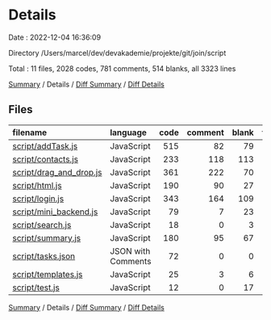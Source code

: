 # Details

Date : 2022-12-04 16:36:09

Directory /Users/marcel/dev/devakademie/projekte/git/join/script

Total : 11 files,  2028 codes, 781 comments, 514 blanks, all 3323 lines

[Summary](results.md) / Details / [Diff Summary](diff.md) / [Diff Details](diff-details.md)

## Files
| filename | language | code | comment | blank | total |
| :--- | :--- | ---: | ---: | ---: | ---: |
| [script/addTask.js](/script/addTask.js) | JavaScript | 515 | 82 | 79 | 676 |
| [script/contacts.js](/script/contacts.js) | JavaScript | 233 | 118 | 113 | 464 |
| [script/drag_and_drop.js](/script/drag_and_drop.js) | JavaScript | 361 | 222 | 70 | 653 |
| [script/html.js](/script/html.js) | JavaScript | 190 | 90 | 27 | 307 |
| [script/login.js](/script/login.js) | JavaScript | 343 | 164 | 109 | 616 |
| [script/mini_backend.js](/script/mini_backend.js) | JavaScript | 79 | 7 | 23 | 109 |
| [script/search.js](/script/search.js) | JavaScript | 18 | 0 | 3 | 21 |
| [script/summary.js](/script/summary.js) | JavaScript | 180 | 95 | 67 | 342 |
| [script/tasks.json](/script/tasks.json) | JSON with Comments | 72 | 0 | 0 | 72 |
| [script/templates.js](/script/templates.js) | JavaScript | 25 | 3 | 6 | 34 |
| [script/test.js](/script/test.js) | JavaScript | 12 | 0 | 17 | 29 |

[Summary](results.md) / Details / [Diff Summary](diff.md) / [Diff Details](diff-details.md)